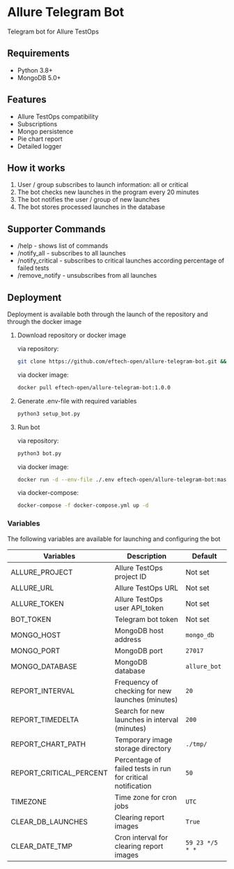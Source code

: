 # Allure Telegram Bot

Telegram bot for Allure TestOps

## Requirements

* Python 3.8+
* MongoDB 5.0+

## Features

- Allure TestOps compatibility
- Subscriptions
- Mongo persistence
- Pie chart report
- Detailed logger

## How it works

1. User / group subscribes to launch information: all or critical
2. The bot checks new launches in the program every 20 minutes
3. The bot notifies the user / group of new launches
4. The bot stores processed launches in the database

## Supporter Commands

* /help - shows list of commands
* /notify_all - subscribes to all launches
* /notify_critical - subscribes to critical launches according percentage of failed tests
* /remove_notify - unsubscribes from all launches

## Deployment

Deployment is available both through the launch of the repository and through the docker image

1. Download repository or docker image

   via repository:

    ```bash
    git clone https://github.com/eftech-open/allure-telegram-bot.git && cd allure-telegram-bot
    ```

   via docker image:

    ```bash
    docker pull eftech-open/allure-telegram-bot:1.0.0
    ```

2. Generate .env-file with required variables
   
    ```bash
    python3 setup_bot.py
    ```

3. Run bot

    via repository:
    
    ```bash
    python3 bot.py
    ```

    via docker image:

    ```bash
    docker run -d --env-file ./.env eftech-open/allure-telegram-bot:master
    ```
   
    via docker-compose:
    
    ```bash
    docker-compose -f docker-compose.yml up -d
    ```

### Variables

The following variables are available for launching and configuring the bot

| Variables               | Description                                                 | Default         |
|-------------------------|-------------------------------------------------------------|-----------------|
| ALLURE_PROJECT          | Allure TestOps project ID                                   | Not set         |
| ALLURE_URL              | Allure TestOps URL                                          | Not set         |
| ALLURE_TOKEN            | Allure TestOps user API_token                               | Not set         |
| BOT_TOKEN               | Telegram bot token                                          | Not set         |
| MONGO_HOST              | MongoDB host address                                        | `mongo_db`      |
| MONGO_PORT              | MongoDB port                                                | `27017`         |
| MONGO_DATABASE          | MongoDB database                                            | `allure_bot`    |
| REPORT_INTERVAL         | Frequency of checking for new launches (minutes)            | `20`            |
| REPORT_TIMEDELTA        | Search for new launches in interval (minutes)               | `200`           |
| REPORT_CHART_PATH       | Temporary image storage directory                           | `./tmp/`        |
| REPORT_CRITICAL_PERCENT | Percentage of failed tests in run for critical notification | `50`            |
| TIMEZONE                | Time zone for cron jobs                                     | `UTC`           |
| CLEAR_DB_LAUNCHES       | Clearing report images                                      | `True`          |
| CLEAR_DATE_TMP          | Cron interval for clearing report images                    | `59 23 */5 * *` |
